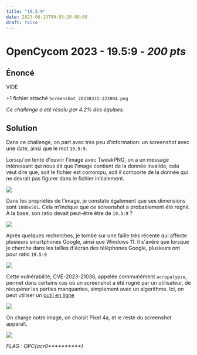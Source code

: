 ```yaml
---
title: "19.5:9"
date: 2023-06-13T09:03:20-08:00
draft: false
---
```


# OpenCycom 2023 - 19.5:9 - *200 pts*

## Énoncé

VIDE

+1 fichier attaché `Screenshot_20230331-123804.png`

*Ce challenge a été résolu par 4.2% des équipes.*

## Solution

Dans ce challenge, on part avec très peu d'information: un screenshot avec une date, ainsi que le mot `19.5:9`.

Lorsqu'on tente d'ouvrir l'image avec TweakPNG, on a un message intéressant qui nous dit que l'image contient de la donnée invalide, cela veut dire que, soit le fichier est corrompu, soit il comporte de la donnée qui ne devrait pas figurer dans le fichier initialement.

![](/images/014/01.png)

Dans les propriétés de l'image, je constate également que ses dimensions sont `1080x501`. Cela m'indique que ce screenshot a probablement été rogné. À la base, son ratio devait peut-être être de `19.5:9` ?

![](/images/014/02.png)

Après quelques recherches, je tombe sur une faille très récente qui affecte plusieurs smartphones Google, ainsi que Windows 11. Il s'avère que lorsque je cherche dans les tailles d'écran des téléphones Google, plusieurs ont pour ratio `19.5:9`

![](/images/014/03.png)

Cette vulnérabilité, CVE-2023-21036, appelée communément `acropalypse`, permet dans certains cas où un screenshot a été rogné par un utilisateur, de récupérer les parties manquantes, simplement avec un algorithme. Ici, on peut utiliser un [outil en ligne](https://acropalypse.app/)

![](/images/014/04.png)

On charge notre image, on choisit Pixel 4a, et le reste du screenshot apparaît.

![](/images/014/05.png)

*FLAG : OPC{acr0\*\*\*\*\*\*\*\*\*\*}*
